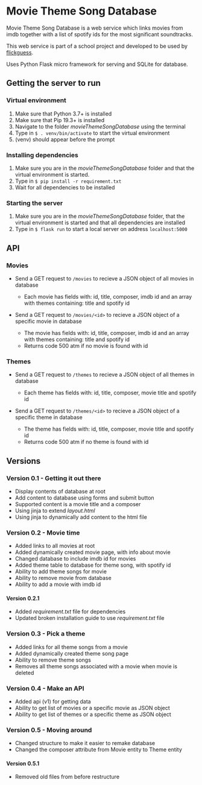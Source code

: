 # Movie Theme Song Database

Movie Theme Song Database is a web service which links movies from imdb together with a list of spotify ids for the most significant soundtracks.

This web service is part of a school project and developed to be used by [flickguess](https://www.github.com/lupont/flickguess).

Uses Python Flask micro framework for serving and SQLite for database.

## Getting the server to run

### Virtual environment
1. Make sure that Python 3.7+ is installed
2. Make sure that Pip 19.3+ is installed
3. Navigate to the folder _movieThemeSongDatabase_ using the terminal
4. Type in `$ . venv/bin/activate` to start the virtual environment
5. (venv) should appear before the prompt

### Installing dependencies
1. Make sure you are in the _movieThemeSongDatabase_ folder and that the virtual environment is started.
2. Type in `$ pip install -r requirement.txt`
3. Wait for all dependencies to be installed

### Starting the server
1. Make sure you are in the _movieThemeSongDatabase_ folder, that the virtual environment is started and that all dependencies are installed
2. Type in `$ flask run` to start a local server on address `localhost:5000`

## API

### Movies

- Send a GET request to `/movies` to recieve a JSON object of all movies in database
  - Each movie has fields with: id, title, composer, imdb id and an array with themes containing: title and spotify id

- Send a GET request to `/movies/<id>` to recieve a JSON object of a specific movie in database
  - The movie has fields with: id, title, composer, imdb id and an array with themes containing: title and spotify id
  - Returns code 500 atm if no movie is found with id

### Themes

- Send a GET request to `/themes` to recieve a JSON object of all themes in database
  - Each theme has fields with: id, title, composer, movie title and spotify id
  
- Send a GET request to `/themes/<id>` to recieve a JSON object of a specific theme in database
  - The theme has fields with: id, title, composer, movie title and spotify id
  - Returns code 500 atm if no theme is found with id

## Versions

### Version 0.1 - Getting it out there
- Display contents of database at root
- Add content to database using forms and submit button
- Supported content is a movie title and a composer
- Using jinja to extend _layout.html_
- Using jinja to dynamically add content to the html file

### Version 0.2 - Movie time
- Added links to all movies at root
- Added dynamically created movie page, with info about movie
- Changed database to include imdb id for movies
- Added theme table to database for theme song, with spotify id
- Ability to add theme songs for movie
- Ability to remove movie from database
- Ability to add a movie with imdb id

#### Version 0.2.1
- Added _requirement.txt_ file for dependencies
- Updated broken installation guide to use _requirement.txt_ file

### Version 0.3 - Pick a theme 
- Added links for all theme songs from a movie
- Added dynamically created theme song page
- Ability to remove theme songs
- Removes all theme songs associated with a movie when movie is deleted

### Version 0.4 - Make an API
- Added api (v1) for getting data
- Ability to get list of movies or a specific movie as JSON object
- Ability to get list of themes or a specific theme as JSON object

### Version 0.5 - Moving around
- Changed structure to make it easier to remake database
- Changed the composer attribute from Movie entity to Theme entity

#### Version 0.5.1
- Removed old files from before restructure
